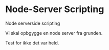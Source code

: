 # Node-Server Scripting
Node serverside scripting

Vi skal opbgygge en node server fra grunden.

Test for ikke det var held.